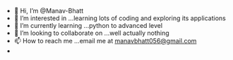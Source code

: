 - 👋 Hi, I’m @Manav-Bhatt
- 👀 I’m interested in ...learning lots of coding and exploring its applications
- 🌱 I’m currently learning ...python to advanced level
- 💞️ I’m looking to collaborate on ...well actually nothing
- 📫 How to reach me ...email me at manavbhatt056@gmail.com
-

<!---
Manav-Bhatt/Manav-Bhatt is a ✨ special ✨ repository because its `README.md` (this file) appears on your GitHub profile.
You can click the Preview link to take a look at your changes.
--->
